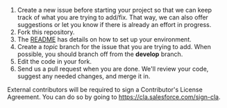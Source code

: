 1. Create a new issue before starting your project so that we can keep track of
   what you are trying to add/fix. That way, we can also offer suggestions or
   let you know if there is already an effort in progress.
1. Fork this repository.
1. The [README](README.md) has details on how to set up your environment.
1. Create a _topic_ branch for the issue that you are trying to add. When
   possible, you should branch off from the **develop** branch. 
1. Edit the code in your fork.
1. Send us a pull request when you are done. We'll review your code, suggest any
   needed changes, and merge it in.

External contributors will be required to sign a Contributor's License
Agreement. You can do so by going to https://cla.salesforce.com/sign-cla.